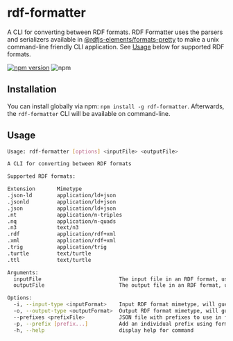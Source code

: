# rdf-formatter

A CLI for converting between RDF formats. RDF Formatter uses the parsers and serializers available in [@rdfjs-elements/formats-pretty](https://www.npmjs.com/package/@rdfjs-elements/formats-pretty) to make a unix command-line friendly CLI application. See [Usage](#usage) below for supported RDF formats.

[![npm version](https://badge.fury.io/js/rdf-formatter.svg)](https://badge.fury.io/js/rdf-formatter) ![npm](https://img.shields.io/npm/l/rdf-formatter)

## Installation

You can install globally via npm: `npm install -g rdf-formatter`. Afterwards, the `rdf-formatter` CLI will be available on command-line.

## Usage

```bash
Usage: rdf-formatter [options] <inputFile> <outputFile>

A CLI for converting between RDF formats

Supported RDF formats:

Extension       Mimetype
.json-ld        application/ld+json
.jsonld         application/ld+json
.json           application/ld+json
.nt             application/n-triples
.nq             application/n-quads
.n3             text/n3
.rdf            application/rdf+xml
.xml            application/rdf+xml
.trig           application/trig
.turtle         text/turtle
.ttl            text/turtle

Arguments:
  inputFile                         The input file in an RDF format, use - for stdin
  outputFile                        The output file in an RDF format, use - for stdout

Options:
  -i, --input-type <inputFormat>    Input RDF format mimetype, will guess from file extension otherwise.
  -o, --output-type <outputFormat>  Output RDF format mimetype, will guess from file extension otherwise.
  --prefixes <prefixFile>           JSON file with prefixes to use in formatting
  -p, --prefix [prefix...]          Add an individual prefix using format: prefixname==http://ex.com/
  -h, --help                        display help for command
```
